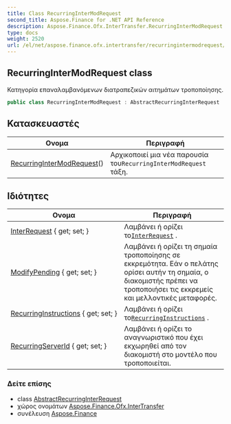 ```yaml
---
title: Class RecurringInterModRequest
second_title: Aspose.Finance for .NET API Reference
description: Aspose.Finance.Ofx.InterTransfer.RecurringInterModRequest τάξη. Κατηγορία επαναλαμβανόμενων διατραπεζικών αιτημάτων τροποποίησης.
type: docs
weight: 2520
url: /el/net/aspose.finance.ofx.intertransfer/recurringintermodrequest/
---
```

## RecurringInterModRequest class

Κατηγορία επαναλαμβανόμενων διατραπεζικών αιτημάτων τροποποίησης.

```csharp
public class RecurringInterModRequest : AbstractRecurringInterRequest
```

## Κατασκευαστές

| Ονομα | Περιγραφή |
| --- | --- |
| [RecurringInterModRequest](recurringintermodrequest/)() | Αρχικοποιεί μια νέα παρουσία του`RecurringInterModRequest` τάξη. |

## Ιδιότητες

| Ονομα | Περιγραφή |
| --- | --- |
| [InterRequest](../../aspose.finance.ofx.intertransfer/recurringintermodrequest/interrequest/) { get; set; } | Λαμβάνει ή ορίζει το[`InterRequest`](./interrequest/) . |
| [ModifyPending](../../aspose.finance.ofx.intertransfer/recurringintermodrequest/modifypending/) { get; set; } | Λαμβάνει ή ορίζει τη σημαία τροποποίησης σε εκκρεμότητα. Εάν ο πελάτης ορίσει αυτήν τη σημαία, ο διακομιστής πρέπει να τροποποιήσει τις εκκρεμείς και μελλοντικές μεταφορές. |
| [RecurringInstructions](../../aspose.finance.ofx.intertransfer/recurringintermodrequest/recurringinstructions/) { get; set; } | Λαμβάνει ή ορίζει το[`RecurringInstructions`](./recurringinstructions/) . |
| [RecurringServerId](../../aspose.finance.ofx.intertransfer/recurringintermodrequest/recurringserverid/) { get; set; } | Λαμβάνει ή ορίζει το αναγνωριστικό που έχει εκχωρηθεί από τον διακομιστή στο μοντέλο που τροποποιείται. |

### Δείτε επίσης

* class [AbstractRecurringInterRequest](../abstractrecurringinterrequest/)
* χώρος ονομάτων [Aspose.Finance.Ofx.InterTransfer](../../aspose.finance.ofx.intertransfer/)
* συνέλευση [Aspose.Finance](../../)


